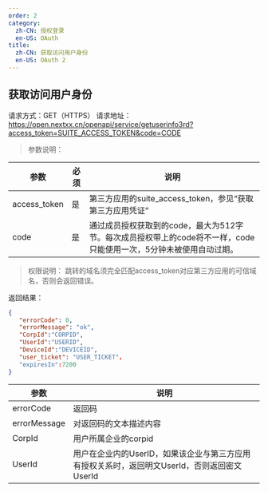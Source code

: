 ```yaml
---
order: 2
category:
  zh-CN: 授权登录
  en-US: OAuth
title: 
  zh-CN: 获取访问用户身份
  en-US: OAuth 2 
---
```



## 获取访问用户身份
请求方式：GET（HTTPS）
请求地址：https://open.nextxx.cn/openapi/service/getuserinfo3rd?access_token=SUITE_ACCESS_TOKEN&code=CODE

>参数说明：

|参数 | 必须 | 说明|
| -------- | -------- |-------------------------------------------- |
|access_token | 是 | 第三方应用的suite_access_token，参见“获取第三方应用凭证”|
|code | 是 | 通过成员授权获取到的code，最大为512字节。每次成员授权带上的code将不一样，code只能使用一次，5分钟未被使用自动过期。|

>权限说明：
>跳转的域名须完全匹配access_token对应第三方应用的可信域名，否则会返回错误。

返回结果：
```json
{
   "errorCode": 0,
   "errorMessage": "ok",
   "CorpId":"CORPID",
   "UserId":"USERID",
   "DeviceId":"DEVICEID",
   "user_ticket": "USER_TICKET"，
   "expiresIn":7200
}
```

|参数 | 说明 |
| -------- |-------------------------------------------- |
|errorCode | 返回码|
|errorMessage | 对返回码的文本描述内容|
|CorpId | 用户所属企业的corpid|
|UserId | 用户在企业内的UserID，如果该企业与第三方应用有授权关系时，返回明文UserId，否则返回密文UserId|

